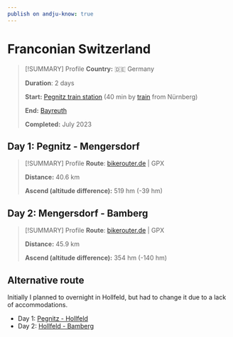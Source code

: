 ```yaml
---
publish on andju-know: true
---
```

# Franconian Switzerland

> [!SUMMARY] Profile
> **Country:** 🇩🇪 Germany
> 
> **Duration**: 2 days
> 
> **Start:** [Pegnitz train station](https://www.openstreetmap.org/#map=16/49.75877/11.54768) (40 min by [train](https://www.bahn.de/)  from Nürnberg)
> 
> **End:** [Bayreuth](https://www.openstreetmap.org/#map=19/49.899104/10.895506)
> 
> **Completed:** July 2023

## Day 1: Pegnitz - Mengersdorf

> [!SUMMARY] Profile
> **Route**: [bikerouter.de](https://brouter.m11n.de/#map=12/49.8237/11.4302/standard&lonlats=11.548288,49.758993;11.412327,49.77193;11.36025,49.788556;11.370206,49.82284;11.375259,49.905635&pois=11.353608,49.812456,Brewery%3A%20Held-Br%C3%A4u;11.346356,49.84518,Brewery%3A%20Heckel;11.408615,49.769957,Castle;11.370506,49.822232,Castle;11.342504,49.845123,Castle;11.32714,49.822659,Castle;11.334211,49.770126,Castle;11.420084,49.754343,Cave;11.375399,49.827057,Cave;11.296756,49.803546,Cave;11.359724,49.786274,View%20point;11.409441,49.771114,3%20Breweries;11.337354,49.864919,2%20Breweries;11.337204,49.769894,Basilica;11.34465,49.893183,View%20point&profile=trekking) | GPX
> 
> **Distance:** 40.6 km
> 
> **Ascend (altitude difference):** 519 hm (-39 hm)

## Day 2: Mengersdorf - Bamberg

> [!SUMMARY] Profile
> **Route**: [bikerouter.de](https://brouter.m11n.de/#map=12/49.9226/11.1786/standard&lonlats=11.375114,49.905387;11.218972,49.927135;10.895562,49.899168&pois=11.149986,49.932377,Brewery%3A%20Grasser;11.074101,49.918582,Brewery%3A%20H%C3%B6nig;11.044875,49.91646,2%20Breweries;11.006198,49.926172,Brewery%3A%20Knoblach;11.031679,49.899654,Brewery%3A%20Melkendorf;11.013075,49.881191,2%20Breweries;10.947919,49.927,Chateau%3A%20Seehof;11.009846,49.85939,Chateau%3A%20Wernsdorf;11.254721,49.960302,Chateau%3A%20Freienfels;11.218146,49.956527,Chateau%3A%20Wiesentfels;11.086954,49.919941,Cave%3A%20Tiefenellern;11.293001,49.938475,View%20point%3A%20St.%20Gangolf;11.223221,49.906574,View%20point%3A%20Himmelssteuberer;11.23557,49.914053,Brewery%3A%20Stadter;11.083456,49.921521,View%20point%3A%20Eulenstein;11.009974,49.912782,Church%3A%20Litzendorf;10.95382,49.933048,Church%3A%20Memmelsdorf&profile=trekking) | GPX
> 
> **Distance:** 45.9 km
> 
> **Ascend (altitude difference):** 354 hm (-140 hm)

## Alternative route

Initially I planned to overnight in Hollfeld, but had to change it due to a lack of accommodations.

- Day 1: [Pegnitz - Hollfeld](https://brouter.m11n.de/#map=11/49.8651/11.3873/standard,Waymarked_Trails-Cycling&lonlats=11.548288,49.758993;11.412327,49.77193;11.36025,49.788556;11.370206,49.82284;11.291553,49.936279&profile=trekking)
- Day 2: [Hollfeld - Bamberg](https://brouter.m11n.de/#map=12/49.9301/11.1171/standard,Waymarked_Trails-Cycling&lonlats=11.291596,49.936102;11.218972,49.927135;10.892022,49.891608&profile=trekking)